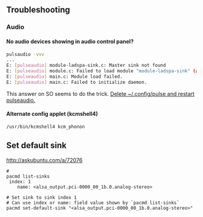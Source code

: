 ## Troubleshooting
### Audio
#### No audio devices showing in audio control panel?  
```bash
pulsaudio -vvv
...
E: [pulseaudio] module-ladspa-sink.c: Master sink not found
E: [pulseaudio] module.c: Failed to load module "module-ladspa-sink" (argument: "sink_name=ladspa_output.mbeq_1197.mbeq master=bluez_sink.B8_69_C2_30_E6_54 plugin=mbeq_1197 label=mbeq control=7.0,7.0,7.0,3.5,3.0,3.0,3.0,1.5,0.0,-2.0,-3.5,-6.0,-9.0,-1.0,0.0"): initialization failed.
E: [pulseaudio] main.c: Module load failed.
E: [pulseaudio] main.c: Failed to initialize daemon.
```

This answer on SO seems to do the trick.  [Delete ~/.config/pulse and restart pulseaudio.](http://askubuntu.com/a/549228/116968)

#### Alternate config applet (kcmshell4)

```bash
/usr/bin/kcmshell4 kcm_phonon
```

## Set default sink
http://askubuntu.com/a/72076
```
# 
pacmd list-sinks
 index: 1
	name: <alsa_output.pci-0000_00_1b.0.analog-stereo>

# Set sink to sink index 1
# Can use index or name: field value shown by `pacmd list-sinks`
pacmd set-default-sink "<alsa_output.pci-0000_00_1b.0.analog-stereo>"
